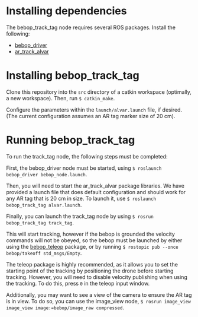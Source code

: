 # Installing dependencies

The bebop_track_tag node requires several ROS packages. 
Install the following:
- [bebop_driver](http://wiki.ros.org/bebop_autonomy)
- [ar_track_alvar](http://wiki.ros.org/ar_track_alvar)

# Installing bebop_track_tag

Clone this repository into the `src` directory of a catkin workspace (optimally, a new workspace). Then, run `$ catkin_make`. 

Configure the parameters within the `launch/alvar.launch` file, if desired. (The current configuration assumes an AR tag marker size of 20 cm).

# Running bebop_track_tag

To run the track_tag node, the following steps must be completed:

First, the bebop_driver node must be started, using `$ roslaunch bebop_driver bebop_node.launch`.

Then, you will need to start the ar_track_alvar package libraries.
We have provided a launch file that does default configuration and should work for any AR tag that is 20 cm in size. To launch it, use `$ roslaunch bebop_track_tag alvar.launch`.

Finally, you can launch the track_tag node by using `$ rosrun bebop_track_tag track_tag`.

This will start tracking, however if the bebop is grounded the velocity commands will not be obeyed, so the bebop must be launched by either using the [bebop_teleop](https://github.com/Michionlion/bebop_teleop) package, or by running `$ rostopic pub --once bebop/takeoff std_msgs/Empty`.

The teleop package is highly recommended, as it allows you to set the starting point of the tracking by positioning the drone before starting tracking. However, you will need to disable velocity publishing when using the tracking. To do this, press `0` in the teleop input window.

Additionally, you may want to see a view of the camera to ensure the AR tag is in view. To do so, you can use the image_view node, `$ rosrun image_view image_view image:=bebop/image_raw compressed`.
